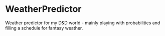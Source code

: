 # WeatherPredictor
Weather predictor for my  D&amp;D world - mainly playing with probabilities and filling a schedule for fantasy weather.
